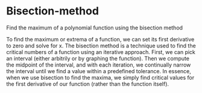 # Bisection-method
Find the maximum of a polynomial function using the bisection method

To find the maximum or extrema of a function, we can set its first derivative to zero and solve for x.
The bisection method is a technique used to find the critical numbers of a function using an iterative approach.
First, we can pick an interval (either arbitrily or by graphing the function). Then we compute the midpoint of the
interval, and with each iteration, we continually narrow the interval until we find a value within a predefined 
tolerance. In essence, when we use bisection to find the maxima, we simply find critical values for the first
derivative of our function (rather than the function itself). 
